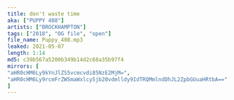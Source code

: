 ```yaml
---
title: don't waste time
aka: ["PUPPY 408"]
artists: ["BROCKHAMPTON"]
tags: ["2018", "OG file", "open"]
file_name: Puppy_408.mp3
leaked: 2021-05-07
length: 1:14
md5: c39b567a5200b349b14d2c68a35b97f4
mirrors: [
"aHR0cHM6Ly9kYnJlZS5vcmcvdi85NzE2MjM=",
"aHR0cHM6Ly9rcmFrZW5maWxlcy5jb20vdmlldy9IdTRQMmlndDhJL2ZpbGUuaHRtbA=="
]
---
```

